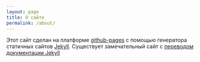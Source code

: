 ```yaml
---
layout: page
title: О сайте
permalink: /about/
---
```


Этот сайт сделан на платформе [github-pages][github-pages] с помощью генератора статичных сайтов [Jekyll][jekyll-official].
Существует замечательный сайт с [переводом документации Jekyll][jekyll-translate]

[github-pages]: https://pages.github.com
[jekyll-official]: https://jekyllrb.com
[jekyll-translate]: http://prgssr.ru/documentation/